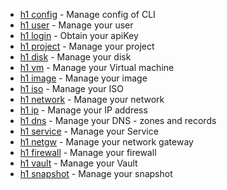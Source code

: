 * [h1 config](config.md) - Manage config of CLI
* [h1 user](user.md) - Manage your user
* [h1 login](login.md) - Obtain your apiKey
* [h1 project](project.md) - Manage your project
* [h1 disk](disk.md) - Manage your disk
* [h1 vm](vm.md) - Manage your Virtual machine
* [h1 image](image.md) - Manage your image
* [h1 iso](iso.md) - Manage your ISO
* [h1 network](network.md) - Manage your network
* [h1 ip](ip.md) - Manage your IP address
* [h1 dns](dns.md) - Manage your DNS - zones and records
* [h1 service](service.md) - Manage your Service
* [h1 netgw](netgw.md) - Manage your network gateway
* [h1 firewall](firewall.md) - Manage your firewall
* [h1 vault](vault.md) - Manage your Vault
* [h1 snapshot](snapshot.md) - Manage your snapshot
